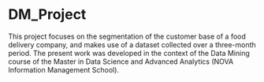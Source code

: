 # DM_Project
This project focuses on the segmentation of the customer base of a food delivery company, and makes use of a dataset collected over a three-month period. The present work was developed in the context of the Data Mining course of the Master in Data Science and Advanced Analytics (NOVA Information Management School).
